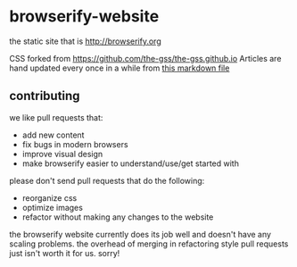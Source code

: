 # browserify-website

the static site that is http://browserify.org

CSS forked from https://github.com/the-gss/the-gss.github.io
Articles are hand updated every once in a while from [this markdown file](https://github.com/learn-js/learn-js.github.com/blob/master/_posts/posts/2013-11-24-browserify-resources.md)

## contributing

we like pull requests that:

- add new content
- fix bugs in modern browsers
- improve visual design
- make browserify easier to understand/use/get started with

please don't send pull requests that do the following:

- reorganize css
- optimize images
- refactor without making any changes to the website

the browserify website currently does its job well and doesn't have any scaling problems. the overhead of merging in refactoring style pull requests just isn't worth it for us. sorry!
